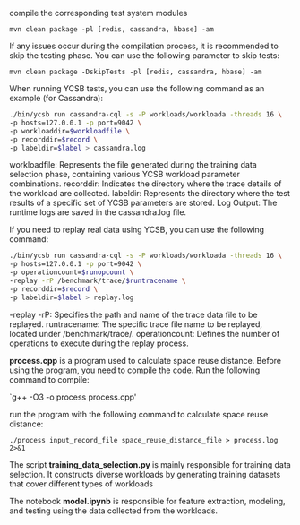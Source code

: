compile the corresponding test system modules

`mvn clean package -pl [redis, cassandra, hbase] -am`

If any issues occur during the compilation process, it is recommended to skip the testing phase. You can use the following parameter to skip tests:

`mvn clean package -DskipTests -pl [redis, cassandra, hbase] -am`


When running YCSB tests, you can use the following command as an example (for Cassandra):

```bash
./bin/ycsb run cassandra-cql -s -P workloads/workloada -threads 16 \
-p hosts=127.0.0.1 -p port=9042 \
-p workloaddir=$workloadfile \
-p recorddir=$record \
-p labeldir=$label > cassandra.log
```

workloadfile: Represents the file generated during the training data selection phase, containing various YCSB workload parameter combinations.
recorddir: Indicates the directory where the trace details of the workload are collected.
labeldir: Represents the directory where the test results of a specific set of YCSB parameters are stored.
Log Output: The runtime logs are saved in the cassandra.log file.

If you need to replay real data using YCSB, you can use the following command:

```bash
./bin/ycsb run cassandra-cql -s -P workloads/workloada -threads 16 \
-p hosts=127.0.0.1 -p port=9042 \
-p operationcount=$runopcount \
-replay -rP /benchmark/trace/$runtracename \
-p recorddir=$record \
-p labeldir=$label > replay.log
```

-replay -rP: Specifies the path and name of the trace data file to be replayed.
runtracename: The specific trace file name to be replayed, located under /benchmark/trace/.
operationcount: Defines the number of operations to execute during the replay process.


**process.cpp** is a program used to calculate space reuse distance.
Before using the program, you need to compile the code. Run the following command to compile:

`g++ -O3 -o process process.cpp'

run the program with the following command to calculate space reuse distance:

`./process input_record_file space_reuse_distance_file > process.log 2>&1`

The script **training_data_selection.py** is mainly responsible for training data selection. It constructs diverse workloads by generating training datasets that cover different types of workloads

The notebook **model.ipynb** is responsible for feature extraction, modeling, and testing using the data collected from the workloads.
